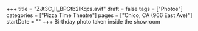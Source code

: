 +++
title = "ZJt3C_II_BPGtb2IKqcs.avif"
draft = false
tags = ["Photos"]
categories = ["Pizza Time Theatre"]
pages = ["Chico, CA (966 East Ave)"]
startDate = ""
+++
Birthday photo taken inside the showroom
